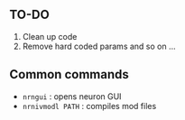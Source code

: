 ## TO-DO 

1. Clean up code
2. Remove hard coded params and so on ...


## Common commands
- `nrngui` : opens neuron GUI
- `nrnivmodl PATH` : compiles mod files
  